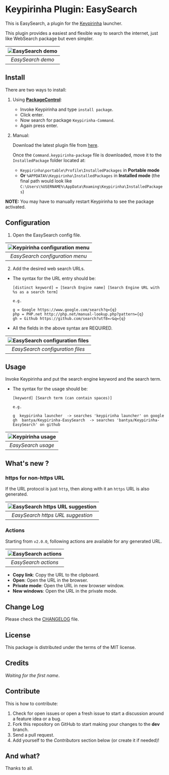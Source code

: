 # Keypirinha Plugin: EasySearch

This is EasySearch, a plugin for the
[Keypirinha](http://keypirinha.com) launcher.

This plugin provides a easiest and flexible way to search the internet, just like WebSearch package but even simpler.

| ![EasySearch demo](./images/demo.gif "EasySearch demo") |
| :-: |
| *EasySearch demo* |

## Install

There are two ways to install:

1. Using **[PackageControl](https://github.com/ueffel/Keypirinha-PackageControl)**:

    - Invoke Keypirinha and type `install package`.
    - Click enter.
    - Now search for package `Keypirinha-Command`.
    - Again press enter.

2. Manual:

    Download the latest plugin file from [here](https://github.com/bantya/Keypirinha-EasySearch/releases/latest).

    Once the `Command.keypirinha-package` file is downloaded, move it to the `InstalledPackage` folder located at:

    - `Keypirinha\portable\Profile\InstalledPackages` in **Portable mode**
    - **Or** `%APPDATA%\Keypirinha\InstalledPackages` in **Installed mode** (the
    final path would look like
    `C:\Users\%USERNAME%\AppData\Roaming\Keypirinha\InstalledPackages`)

**NOTE:** You may have to manually restart Keypirinha to see the package activated.


## Configuration

1. Open the EasySearch config file.

| ![Keypirinha configuration menu](./images/config.jpg "Keypirinha configuration menu") |
| :-: |
| *EasySearch configuration menu* |

2. Add the desired web search URLs.

- The syntax for the URL entry should be:

    ```
    [distinct keyword] = [Search Engine name] [Search Engine URL with %s as a search term]

    e.g.

    g = Google https://www.google.com/search?q={q}
    php = PHP.net http://php.net/manual-lookup.php?pattern={q}
    gh = Github https://github.com/search?utf8=✓&q={q}
    ```

- All the fields in the above syntax are REQUIRED.

| ![EasySearch configuration files](./images/files.png "EasySearch configuration files") |
| :-: |
| *EasySearch configuration files* |


## Usage

Invoke Keypirinha and put the search engine keyword and the search term.

- The syntax for the usage should be:

    ```
    [keyword] [Search term (can contain spaces)]

    e.g.

    g  keypirinha launcher  -> searches 'keypirinha launcher' on google
    gh  bantya/Keypirinha-EasySearch  -> searches 'bantya/Keypirinha-EasySearch' on github
    ```

| ![Keypirinha usage](./images/usage.jpg "Keypirinha usage") |
| :-: |
| *EasySearch usage* |


## What's new ?

### https for non-https URL

If the URL protocol is just `http`, then along with it an `https` URL is also generated.

| ![EasySearch https URL suggestion](./images/https.jpg "EasySearch https URL suggestion") |
| :-: |
| *EasySearch https URL suggestion* |


### Actions

Starting from `v2.0.0`, following actions are available for any generated URL.

| ![EasySearch actions](./images/actions.jpg "EasySearch actions") |
| :-: |
| *EasySearch actions* |

- **Copy link**: Copy the URL to the clipboard.
- **Open**: Open the URL in the browser.
- **Private mode**: Open the URL in new browser window.
- **New windows**: Open the URL in the private mode.


## Change Log

Please check the [CHANGELOG](./CHANGELOG.md) file.


## License

This package is distributed under the terms of the MIT license.


## Credits

_Waiting for the first name_.


## Contribute

This is how to contribute:
1. Check for open issues or open a fresh issue to start a discussion around a
   feature idea or a bug.
2. Fork this repository on GitHub to start making your changes to the **dev**
   branch.
3. Send a pull request.
4. Add yourself to the *Contributors* section below (or create it if needed)!

## And what?

Thanks to all.
